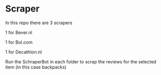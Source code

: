 # Scraper

In this repo there are 3 scrapers

1 for Bever.nl

1 for Bol.com

1 for Decathlon.nl

Run the SchraperBot in each folder to scrap the reviews for the selected item (in this case backpacks)
